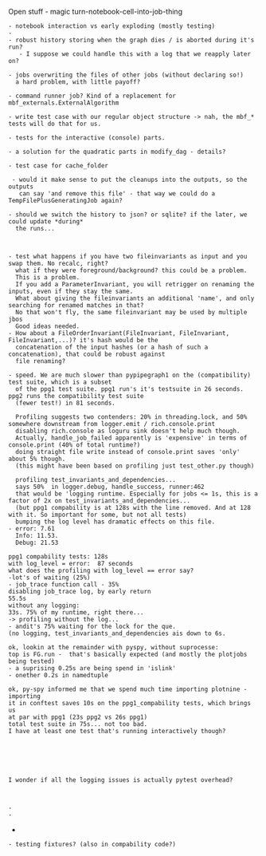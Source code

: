 Open stuff
	- magic turn-notebook-cell-into-job-thing
 
	- notebook interaction vs early exploding (mostly testing)
	- 
	- robust history storing when the graph dies / is aborted during it's run?
	   - I suppose we could handle this with a log that we reapply later on?
	
	- jobs overwriting the files of other jobs (without declaring so!)
	  a hard problem, with little payoff?
	 
	- command runner job? Kind of a replacement for mbf_externals.ExternalAlgorithm
	 
	- write test case with our regular object structure -> nah, the mbf_* tests will do that for us.
	 
	- tests for the interactive (console) parts.

	- a solution for the quadratic parts in modify_dag - details?
	
	- test case for cache_folder
	 
	 - would it make sense to put the cleanups into the outputs, so the outputs 
	   can say 'and remove this file' - that way we could do a TempFilePlusGeneratingJob again?
	 
	- should we switch the history to json? or sqlite? if the later, we could update *during* 
	  the runs...
	  

	
	- test what happens if you have two fileinvariants as input and you swap them. No recalc, right?
	  what if they were foreground/background? this could be a problem.
	  This is a problem.
	  If you add a ParameterInvariant, you will retrigger on renaming the inputs, even if they stay the same.
	  What about giving the fileinvariants an additional 'name', and only searching for renamed matches in that?
	  No that won't fly, the same fileinvariant may be used by multiple jbos
	  Good ideas needed.
	- How about a FileOrderInvariant(FileInvariant, FileInvariant, FileInvariant,...)? it's hash would be the 
	  concatenation of the input hashes (or a hash of such a concatenation), that could be robust against 
	  file renaming?
	 
	- speed. We are much slower than pypipegraph1 on the (compatibility) test suite, which is a subset
	  of the ppg1 test suite. ppg1 run's it's testsuite in 26 seconds. ppg2 runs the compatibility test suite
	  (fewer test!) in 81 seconds.
	  
	  Profiling suggests two contenders: 20% in threading.lock, and 50% somewhere downstream from logger.emit / rich.console.print
	  disabling rich.console as loguru sink doesn't help much though.
	  Actually, handle_job_failed apparently is 'expensive' in terms of console.print (40% of total runtime?)
	  doing straight file write instead of console.print saves 'only' about 5% though.
	  (this might have been based on profiling just test_other.py though)
	  
	  profiling test_invariants_and_dependencies...
	  says 50%  in logger.debug, handle_success, runner:462
	  that would be 'logging runtime. Especially for jobs <= 1s, this is a factor of 2x on test_invariants_and_dependencies...
 	  (but ppg1 compability is at 128s with the line removed. And at 128 with it. So important for some, but not all tests)
	  bumping the log level has dramatic effects on this file.
	- error: 7.61
	  Info: 11.53.
	  Debug: 21.53
	
	ppg1 compability tests: 128s
	with log_level = error:  87 seconds
	what does the profiling with log_level == error say?
	-lot's of waiting (25%)
	- job_trace function call - 35%
	disabling job_trace log, by early return 
	55.5s
	without any logging:
	33s. 75% of my runtime, right there...
	-> profiling without the log...
	- andit's 75% waiting for the lock for the que.
	(no logging, test_invariants_and_dependencies ais down to 6s.
	
	ok, lookin at the remainder with pyspy, without suprocesse:
	top is FG.run -  that's basically expected (and mostly the plotjobs being tested)
	- a suprising 0.25s are being spend in 'islink'
	- onether 0.2s in namedtuple
 
    ok, py-spy informed me that we spend much time importing plotnine - importing
	it in conftest saves 10s on the ppg1_compability tests, which brings us 
	at par with ppg1 (23s ppg2 vs 26s ppg1)
	total test suite in 75s... not too bad.
	I have at least one test that's running interactively though?
	

	
	 
	
	
	I wonder if all the logging issues is actually pytest overhead?
	 
	  
	   
	- 
	- 
-
	
	- testing fixtures? (also in compability code?)
